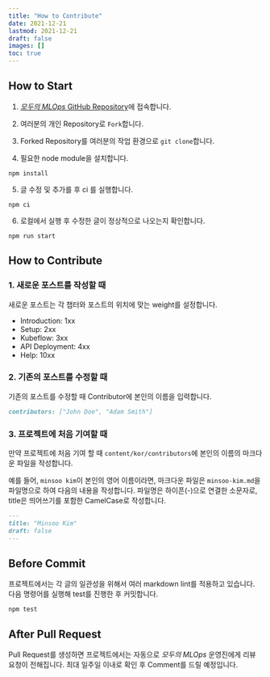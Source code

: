 ```yaml
---
title: "How to Contribute"
date: 2021-12-21
lastmod: 2021-12-21
draft: false
images: []
toc: true
---
```


## How to Start

1. [*모두의 MLOps* GitHub Repository](https://github.com/mlops-for-all/mlops-for-all.github.io)에 접속합니다.

2. 여러분의 개인 Repository로 `Fork`합니다.

3. Forked Repository를 여러분의 작업 환경으로 `git clone`합니다.

4. 필요한 node module을 설치합니다.

```text
npm install
```

5. 글 수정 및 추가를 후 ci 를 실행합니다.

```text
npm ci
```

6. 로컬에서 실행 후 수정한 글이 정상적으로 나오는지 확인합니다.

```text
npm run start
```

## How to Contribute

### 1. 새로운 포스트를 작성할 때

새로운 포스트는 각 챕터와 포스트의 위치에 맞는 weight를 설정합니다.

- Introduction: 1xx
- Setup: 2xx
- Kubeflow: 3xx
- API Deployment: 4xx
- Help: 10xx

### 2. 기존의 포스트를 수정할 때

기존의 포스트를 수정할 때 Contributor에 본인의 이름을 입력합니다.

```markdown
contributors: ["John Doe", "Adam Smith"]
```

### 3. 프로젝트에 처음 기여할 때

만약 프로젝트에 처음 기여 할 때 `content/kor/contributors`에 본인의 이름의 마크다운 파일을 작성합니다.

예를 들어, `minsoo kim`이 본인의 영어 이름이라면, 마크다운 파일은 `minsoo-kim.md`을 파일명으로 하여 다음의 내용을 작성합니다.
파일명은 하이픈(-)으로 연결한 소문자로, title은 띄어쓰기를 포함한 CamelCase로 작성합니다.

```markdown
---
title: "Minsoo Kim"
draft: false
---
```

## Before Commit

프로젝트에서는 각 글의 일관성을 위해서 여러 markdown lint를 적용하고 있습니다.
다음 명령어를 실행해 test를 진행한 후 커밋합니다.

```text
npm test
```

## After Pull Request

Pull Request를 생성하면 프로젝트에서는 자동으로 *모두의 MLOps* 운영진에게 리뷰 요청이 전해집니다. 최대 일주일 이내로 확인 후 Comment를 드릴 예정입니다.
